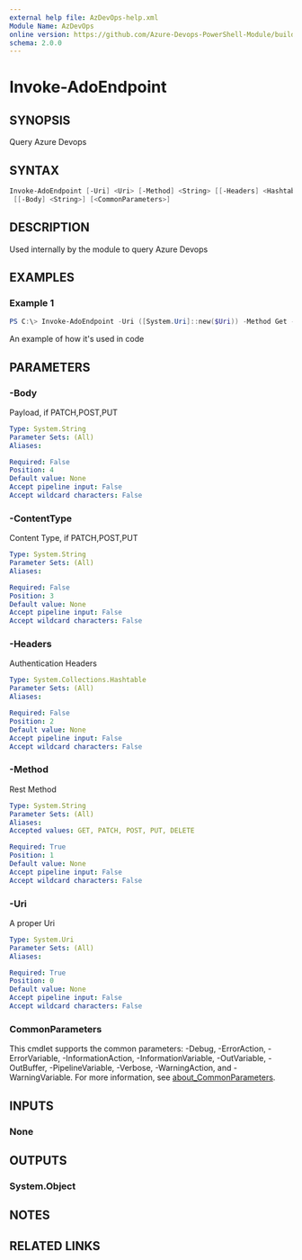 ```yaml
---
external help file: AzDevOps-help.xml
Module Name: AzDevOps
online version: https://github.com/Azure-Devops-PowerShell-Module/build/blob/master/docs/Invoke-AdoEndpoint.md#invoke-adoendpoint
schema: 2.0.0
---
```


# Invoke-AdoEndpoint

## SYNOPSIS

Query Azure Devops

## SYNTAX

```powershell
Invoke-AdoEndpoint [-Uri] <Uri> [-Method] <String> [[-Headers] <Hashtable>] [[-ContentType] <String>]
 [[-Body] <String>] [<CommonParameters>]
```

## DESCRIPTION

Used internally by the module to query Azure Devops

## EXAMPLES

### Example 1

```powershell
PS C:\> Invoke-AdoEndpoint -Uri ([System.Uri]::new($Uri)) -Method Get -Headers $Global:azDevOpsHeader -Verbose:$VerbosePreference
```

An example of how it's used in code

## PARAMETERS

### -Body

Payload, if PATCH,POST,PUT

```yaml
Type: System.String
Parameter Sets: (All)
Aliases:

Required: False
Position: 4
Default value: None
Accept pipeline input: False
Accept wildcard characters: False
```

### -ContentType

Content Type, if PATCH,POST,PUT

```yaml
Type: System.String
Parameter Sets: (All)
Aliases:

Required: False
Position: 3
Default value: None
Accept pipeline input: False
Accept wildcard characters: False
```

### -Headers

Authentication Headers

```yaml
Type: System.Collections.Hashtable
Parameter Sets: (All)
Aliases:

Required: False
Position: 2
Default value: None
Accept pipeline input: False
Accept wildcard characters: False
```

### -Method

Rest Method

```yaml
Type: System.String
Parameter Sets: (All)
Aliases:
Accepted values: GET, PATCH, POST, PUT, DELETE

Required: True
Position: 1
Default value: None
Accept pipeline input: False
Accept wildcard characters: False
```

### -Uri

A proper Uri

```yaml
Type: System.Uri
Parameter Sets: (All)
Aliases:

Required: True
Position: 0
Default value: None
Accept pipeline input: False
Accept wildcard characters: False
```

### CommonParameters

This cmdlet supports the common parameters: -Debug, -ErrorAction, -ErrorVariable, -InformationAction, -InformationVariable, -OutVariable, -OutBuffer, -PipelineVariable, -Verbose, -WarningAction, and -WarningVariable. For more information, see [about_CommonParameters](http://go.microsoft.com/fwlink/?LinkID=113216).

## INPUTS

### None

## OUTPUTS

### System.Object

## NOTES

## RELATED LINKS
